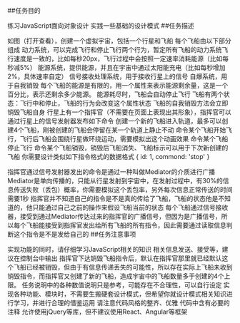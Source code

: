 ##任务目的

练习JavaScript面向对象设计
实践一些基础的设计模式
##任务描述

如图（打开查看），创建一个虚拟宇宙，包括一个行星和飞船
每个飞船由以下部分组成
动力系统，可以完成飞行和停止飞行两个行为，暂定所有飞船的动力系统飞行速度是一致的，比如每秒20px，飞行过程中会按照一定速率消耗能源（比如每秒减5%）
能源系统，提供能源，并且在宇宙中通过太阳能充电（比如每秒增加2%，具体速率自定）
信号接收处理系统，用于接收行星上的信号
自爆系统，用于自我销毁
每个飞船的能源是有限的，用一个属性来表示能源剩余量，这是一个百分比，表示还剩余多少能源。
能源耗尽时，飞船会自动停止飞行
飞船有两个状态：飞行中和停止，飞船的行为会改变这个属性状态
飞船的自我销毁方法会立即销毁飞船自身
行星上有一个指挥官（不需要在页面上表现出其形象），指挥官可以通过行星上的信号发射器发布如下命令
创建一个新的飞船进入轨道，最多可以创建4个飞船，刚被创建的飞船会停留在某一个轨道上静止不动
命令某个飞船开始飞行，飞行后飞船会围绕行星做环绕运动，需要模拟出这个动画效果
命令某个飞船停止飞行
命令某个飞船销毁，销毁后飞船消失、飞船标示可以用于下次新创建的飞船
你需要设计类似如下指令格式的数据格式
			{
				id: 1,
				commond: 'stop'
			}
		
指挥官通过信号发射器发出的命令是通过一种叫做Mediator的介质进行广播
Mediator是单向传播的，只能从行星发射到宇宙中，在发射过程中，有30%的信息传送失败（丢包）概率，你需要模拟这个丢包率，另外每次信息正常传送的时间需要1秒
指挥官并不知道自己的指令是不是真的传给了飞船，飞船的状态他是不知道的，他只能通过自己之前的操作来假设飞船当前的状态
每个飞船通过信号接收器，接受到通过Mediator传达过来的指挥官的广播信号，但因为是广播信号，所以每个飞船能接受到指挥官发出给所有飞船的所有指令，因此需要通过读取信息判断这个指令是不是发给自己的
##任务注意事项

实现功能的同时，请仔细学习JavaScript相关的知识
相关信息发送、接受等，建议在控制台中输出
指挥官下达销毁飞船指令后，默认在指挥官那里就已经默认这个飞船已经被销毁，但由于有信息传递丢失的可能性，所以存在实际上飞船未收到销毁指令，而指挥官又创建了新的飞船，造成宇宙中的飞船数量多于创建的4个上限。
任务说明中的各种数值说明只是参考，可能存在不合理性，可以自行设定
实现各种功能、模块时，不需要生搬硬套设计模式，但希望你就设计模式相关知识进行学习，并进行合理的借鉴运用
请注意代码风格的整齐、优雅
代码中含有必要的注释
允许使用jQuery等库，但不建议使用React、Angular等框架
